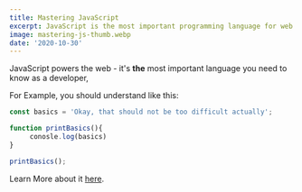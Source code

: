 ```yaml
---
title: Mastering JavaScript
excerpt: JavaScript is the most important programming language for web development. You probably dont't know it well enough!
image: mastering-js-thumb.webp
date: '2020-10-30'
---
```


JavaScript powers the web - it's **the** most important language you need to know as a developer,

For Example, you should understand like this:

```js
const basics = 'Okay, that should not be too difficult actually';

function printBasics(){
     conosle.log(basics)
}

printBasics();
```

Learn More about it [here](https://www.goggle.com/).